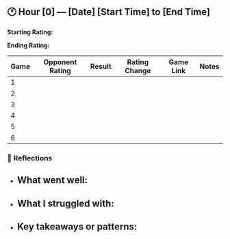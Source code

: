 ## 🕐 Hour [0] — [Date] [Start Time] to [End Time]

**Starting Rating:** 

**Ending Rating:**

| Game | Opponent Rating | Result | Rating Change | Game Link | Notes |
|------|------------------|--------|----------------|-----------|-------|
| 1    |                  |        |                |           |       |
| 2    |                  |        |                |           |       |
| 3    |                  |        |                |           |       |
| 4    |                  |        |                |           |       |
| 5    |                  |        |                |           |       |
| 6    |                  |        |                |           |       |

### 🧠 Reflections
- What went well:
  - 
- What I struggled with:
  - 
- Key takeaways or patterns:
  - 
